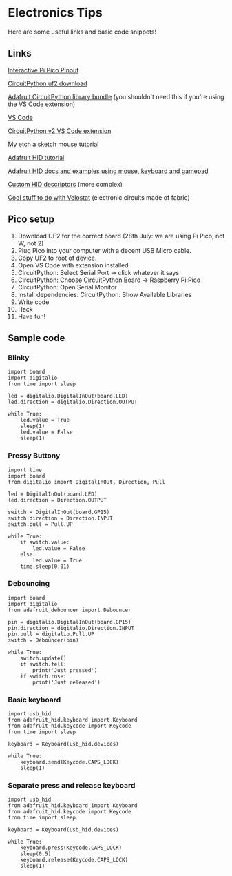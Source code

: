 # Electronics Tips

Here are some useful links and basic code snippets!

## Links

[Interactive Pi Pico Pinout](https://pico.pinout.xyz/)

[CircuitPython uf2 download](https://circuitpython.org/board/raspberry_pi_pico/)

[Adafruit CircuitPython library bundle](https://circuitpython.org/libraries) (you shouldn't need this if you're using the VS Code extension)

[VS Code](https://code.visualstudio.com/)

[CircuitPython v2 VS Code extension](https://marketplace.visualstudio.com/items?itemName=wmerkens.vscode-circuitpython-v2)

[My etch a sketch mouse tutorial](https://blog.dreamcat.uk/etch-a-sketch-mouse-with-raspberry-pi-pico)

[Adafruit HID tutorial](https://learn.adafruit.com/circuitpython-essentials/circuitpython-hid-keyboard-and-mouse)

[Adafruit HID docs and examples using mouse, keyboard and gamepad](https://docs.circuitpython.org/projects/hid/en/latest/examples.html)

[Custom HID descriptors](https://learn.adafruit.com/custom-hid-devices-in-circuitpython?view=all) (more complex)

[Cool stuff to do with Velostat](https://cdn-shop.adafruit.com/datasheets/HandcraftingSensors.pdf) (electronic circuits made of fabric)

## Pico setup

1. Download UF2 for the correct board (28th July: we are using Pi Pico, not W, not 2)
1. Plug Pico into your computer with a decent USB Micro cable.
1. Copy UF2 to root of device.
1. Open VS Code with extension installed.
1. CircuitPython: Select Serial Port -> click whatever it says
1. CircuitPython: Choose CircuitPython Board -> Raspberry Pi:Pico
1. CircuitPython: Open Serial Monitor
1. Install dependencies: CircuitPython: Show Available Libraries
1. Write code
1. Hack
1. Have fun!

## Sample code

### Blinky

```
import board
import digitalio
from time import sleep

led = digitalio.DigitalInOut(board.LED)
led.direction = digitalio.Direction.OUTPUT

while True:
    led.value = True
    sleep(1)
    led.value = False
    sleep(1)
```


### Pressy Buttony

```
import time
import board
from digitalio import DigitalInOut, Direction, Pull

led = DigitalInOut(board.LED)
led.direction = Direction.OUTPUT

switch = DigitalInOut(board.GP15)
switch.direction = Direction.INPUT
switch.pull = Pull.UP

while True:
    if switch.value:
        led.value = False
    else:
        led.value = True
    time.sleep(0.01)
```

### Debouncing

```
import board
import digitalio
from adafruit_debouncer import Debouncer

pin = digitalio.DigitalInOut(board.GP15)
pin.direction = digitalio.Direction.INPUT
pin.pull = digitalio.Pull.UP
switch = Debouncer(pin)

while True:
	switch.update()
	if switch.fell:
		print('Just pressed')
	if switch.rose:
		print('Just released')
```

### Basic keyboard

```
import usb_hid
from adafruit_hid.keyboard import Keyboard
from adafruit_hid.keycode import Keycode
from time import sleep

keyboard = Keyboard(usb_hid.devices)

while True:
    keyboard.send(Keycode.CAPS_LOCK)
    sleep(1)
```

### Separate press and release keyboard

```
import usb_hid
from adafruit_hid.keyboard import Keyboard
from adafruit_hid.keycode import Keycode
from time import sleep

keyboard = Keyboard(usb_hid.devices)

while True:
    keyboard.press(Keycode.CAPS_LOCK)
    sleep(0.5)
    keyboard.release(Keycode.CAPS_LOCK)
    sleep(1)
```
